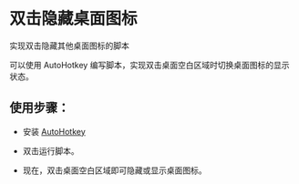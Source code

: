 # 双击隐藏桌面图标
实现双击隐藏其他桌面图标的脚本

可以使用 AutoHotkey 编写脚本，实现双击桌面空白区域时切换桌面图标的显示状态。

## 使用步骤：
- 安装 [AutoHotkey](https://www.autohotkey.com/)

- 双击运行脚本。

- 现在，双击桌面空白区域即可隐藏或显示桌面图标。
